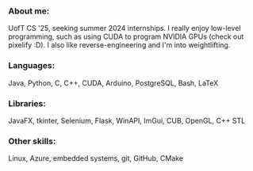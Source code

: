 ### About me:
UofT CS '25, seeking summer 2024 internships. I really enjoy low-level programming, such as using CUDA to program NVIDIA GPUs (check out pixelify :D). I also like reverse-engineering and I'm into weightlifting.
### Languages: 
Java, Python, C, C++, CUDA, Arduino, PostgreSQL, Bash, LaTeX
### Libraries: 
JavaFX, tkinter, Selenium, Flask, WinAPI, ImGui, CUB, OpenGL, C++ STL
### Other skills: 
Linux, Azure, embedded systems, git, GitHub, CMake
